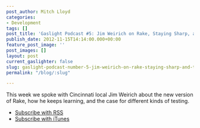 ```yaml
---
post_author: Mitch Lloyd
categories:
- Development
tags: []
post_title: 'Gaslight Podcast #5: Jim Weirich on Rake, Staying Sharp, and Testing'
publish_date: 2012-11-15T14:14:00.000+00:00
feature_post_image: ''
post_images: []
layout: post
current_gaslighter: false
slug: gaslight-podcast-number-5-jim-weirich-on-rake-staying-sharp-and-testing
permalink: "/blog/:slug"

---
```

This week we spoke with Cincinnati local Jim Weirich about the new version of Rake, how he keeps learning, and the case for different kinds of testing.

* [Subscribe with RSS](http://feeds.feedburner.com/gaslightpodcast)
* [Subscribe with iTunes](https://itunes.apple.com/us/podcast/gaslight-software-blog/id563643631)
